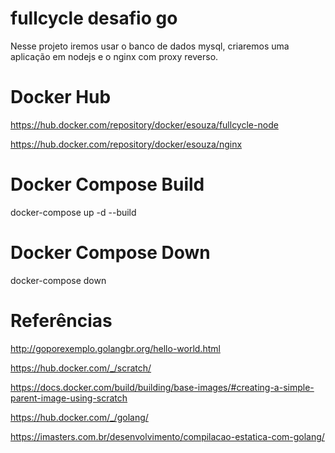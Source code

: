 # fullcycle desafio go
Nesse projeto iremos usar o banco de dados mysql, criaremos uma aplicação em nodejs e o nginx com proxy reverso.


# Docker Hub

https://hub.docker.com/repository/docker/esouza/fullcycle-node

https://hub.docker.com/repository/docker/esouza/nginx

# Docker Compose Build
docker-compose up -d --build

# Docker Compose Down
docker-compose down

# Referências

http://goporexemplo.golangbr.org/hello-world.html

https://hub.docker.com/_/scratch/

https://docs.docker.com/build/building/base-images/#creating-a-simple-parent-image-using-scratch

https://hub.docker.com/_/golang/

https://imasters.com.br/desenvolvimento/compilacao-estatica-com-golang/
